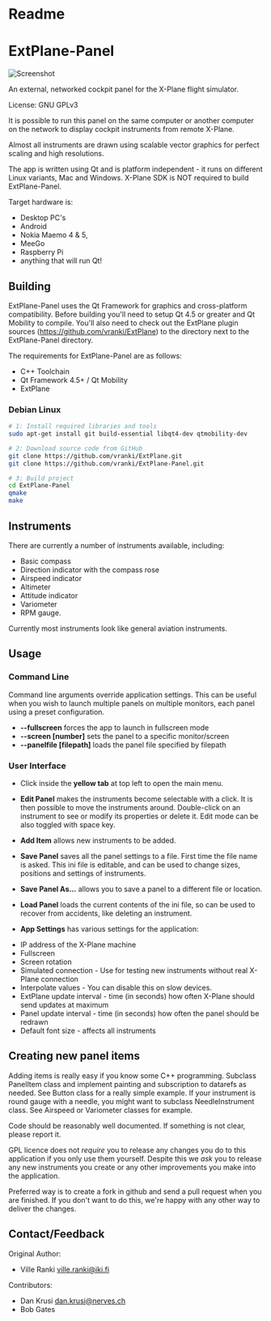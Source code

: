 # Readme

# ExtPlane-Panel #

![Screenshot](http://s23.postimg.org/8qox8ol97/Ext_Plane_Panel_Screenshot.png)

An external, networked cockpit panel for the X-Plane flight simulator.

License: GNU GPLv3

It is possible to run this panel on the same computer or another computer
on the network to display cockpit instruments from remote X-Plane.

Almost all instruments are drawn using scalable vector graphics for
perfect scaling and high resolutions.

The app is written using Qt and is platform independent - it runs on
different Linux variants, Mac and Windows. X-Plane SDK is NOT required
to build ExtPlane-Panel.

Target hardware is:
* Desktop PC's
* Android
* Nokia Maemo 4 & 5,
* MeeGo
* Raspberry Pi
* anything that will run Qt!


## Building ##

ExtPlane-Panel uses the Qt Framework for graphics and cross-platform compatibility. Before building you'll need to setup Qt 4.5 or greater and Qt Mobility to compile. You'll also need to check out the ExtPlane plugin sources (https://github.com/vranki/ExtPlane) to the directory next to the ExtPlane-Panel directory.

The requirements for ExtPlane-Panel are as follows:
* C++ Toolchain
* Qt Framework 4.5+ / Qt Mobility
* ExtPlane

### Debian Linux ###
```bash
# 1: Install required libraries and tools
sudo apt-get install git build-essential libqt4-dev qtmobility-dev

# 2: Download source code from GitHub
git clone https://github.com/vranki/ExtPlane.git
git clone https://github.com/vranki/ExtPlane-Panel.git

# 3: Build project
cd ExtPlane-Panel
qmake
make
```


## Instruments ##

There are currently a number of instruments available, including:

- Basic compass
- Direction indicator with the compass rose
- Airspeed indicator
- Altimeter
- Attitude indicator
- Variometer
- RPM gauge.

Currently most instruments look like general aviation instruments.



## Usage ##

### Command Line ###

Command line arguments override application settings. This can be useful when you wish to launch multiple panels on multiple monitors, each panel using a preset configuration.

* **--fullscreen** forces the app to launch in fullscreen mode
* **--screen [number]** sets the panel to a specific monitor/screen
* **--panelfile [filepath]** loads the panel file specified by filepath


### User Interface ###

* Click inside the **yellow tab** at top left to open the main menu.

* **Edit Panel** makes
the instruments become selectable with a click. It is then possible to move
the instruments around. Double-click on an instrument to see or modify its properties
or delete it.
Edit mode can be also toggled with space key.

* **Add Item** allows new instruments to be added.

* **Save Panel** saves all the panel settings to a file. First time the file name is
asked. This ini file is editable, and can be used to change sizes, positions and
settings of instruments.

* **Save Panel As...** allows you to save a panel to a different file or location.

* **Load Panel** loads the current contents of the ini file, so can be used to
recover from accidents, like deleting an instrument.

* **App Settings** has various settings for the application:
 - IP address of the X-Plane machine
 - Fullscreen
 - Screen rotation
 - Simulated connection - Use for testing new instruments without real X-Plane connection
 - Interpolate values - You can disable this on slow devices.
 - ExtPlane update interval - time (in seconds) how often X-Plane should send updates at maximum
 - Panel update interval - time (in seconds) how often the panel should be redrawn
 - Default font size - affects all instruments


## Creating new panel items ##

Adding items is really easy if you know some C++ programming. Subclass
PanelItem class and implement painting and subscription to datarefs as needed.
See Button class for a really simple example.
If your instrument is round gauge with a needle, you might want to subclass
NeedleInstrument class. See Airspeed or Variometer classes for example.

Code should be reasonably well documented. If something is not clear, please
report it.

GPL licence does not *require* you to release any changes you do to this
application if you only use them yourself. Despite this we *ask* you to
release any new instruments you create or any other improvements you make
into the application.

Preferred way is to create a fork in github and send a pull request when
you are finished. If you don't want to do this, we're happy with any
other way to deliver the changes.



## Contact/Feedback ##

Original Author:
- Ville Ranki <ville.ranki@iki.fi>

Contributors:
- Dan Krusi <dan.krusi@nerves.ch>
- Bob Gates
